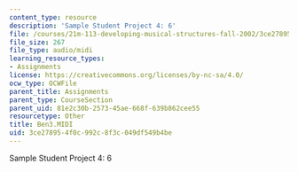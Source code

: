 ```yaml
---
content_type: resource
description: 'Sample Student Project 4: 6'
file: /courses/21m-113-developing-musical-structures-fall-2002/3ce278954f0c992c8f3c049df549b4be_Ben3.MIDI
file_size: 267
file_type: audio/midi
learning_resource_types:
- Assignments
license: https://creativecommons.org/licenses/by-nc-sa/4.0/
ocw_type: OCWFile
parent_title: Assignments
parent_type: CourseSection
parent_uid: 81e2c30b-2573-45ae-668f-639b862cee55
resourcetype: Other
title: Ben3.MIDI
uid: 3ce27895-4f0c-992c-8f3c-049df549b4be
---
```

Sample Student Project 4: 6